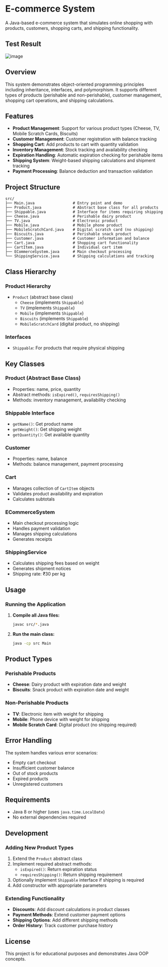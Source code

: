 # E-commerce System

A Java-based e-commerce system that simulates online shopping with products, customers, shopping carts, and shipping functionality.

## Test Result 
![image](https://github.com/user-attachments/assets/254bd7c8-b9bc-45d2-adb5-d84ced39cb8c)

## Overview

This system demonstrates object-oriented programming principles including inheritance, interfaces, and polymorphism. It supports different types of products (perishable and non-perishable), customer management, shopping cart operations, and shipping calculations.

## Features

- **Product Management**: Support for various product types (Cheese, TV, Mobile Scratch Cards, Biscuits)
- **Customer Management**: Customer registration with balance tracking
- **Shopping Cart**: Add products to cart with quantity validation
- **Inventory Management**: Stock tracking and availability checking
- **Expiration Handling**: Automatic expiration checking for perishable items
- **Shipping System**: Weight-based shipping calculations and shipment tracking
- **Payment Processing**: Balance deduction and transaction validation

## Project Structure

```
src/
├── Main.java                 # Entry point and demo
├── Product.java              # Abstract base class for all products
├── Shippable.java            # Interface for items requiring shipping
├── Cheese.java               # Perishable dairy product
├── TV.java                   # Electronic product
├── Mobile.java               # Mobile phone product
├── MobileScratchCard.java    # Digital scratch card (no shipping)
├── Biscuits.java             # Perishable snack product
├── Customer.java             # Customer information and balance
├── Cart.java                 # Shopping cart functionality
├── CartItem.java             # Individual cart item
├── ECommerceSystem.java      # Main checkout processing
└── ShippingService.java      # Shipping calculations and tracking
```

## Class Hierarchy

### Product Hierarchy
- `Product` (abstract base class)
  - `Cheese` (implements `Shippable`)
  - `TV` (implements `Shippable`)
  - `Mobile` (implements `Shippable`)
  - `Biscuits` (implements `Shippable`)
  - `MobileScratchCard` (digital product, no shipping)

### Interfaces
- `Shippable`: For products that require physical shipping

## Key Classes

### Product (Abstract Base Class)
- Properties: name, price, quantity
- Abstract methods: `isExpired()`, `requiresShipping()`
- Methods: inventory management, availability checking

### Shippable Interface
- `getName()`: Get product name
- `getWeight()`: Get shipping weight
- `getQuantity()`: Get available quantity

### Customer
- Properties: name, balance
- Methods: balance management, payment processing

### Cart
- Manages collection of `CartItem` objects
- Validates product availability and expiration
- Calculates subtotals

### ECommerceSystem
- Main checkout processing logic
- Handles payment validation
- Manages shipping calculations
- Generates receipts

### ShippingService
- Calculates shipping fees based on weight
- Generates shipment notices
- Shipping rate: ₹30 per kg

## Usage

### Running the Application

1. **Compile all Java files:**
   ```bash
   javac src/*.java
   ```

2. **Run the main class:**
   ```bash
   java -cp src Main
   ```


## Product Types

### Perishable Products
- **Cheese**: Dairy product with expiration date and weight
- **Biscuits**: Snack product with expiration date and weight

### Non-Perishable Products
- **TV**: Electronic item with weight for shipping
- **Mobile**: Phone device with weight for shipping
- **Mobile Scratch Card**: Digital product (no shipping required)

## Error Handling

The system handles various error scenarios:
- Empty cart checkout
- Insufficient customer balance
- Out of stock products
- Expired products
- Unregistered customers

## Requirements

- Java 8 or higher (uses `java.time.LocalDate`)
- No external dependencies required

## Development

### Adding New Product Types

1. Extend the `Product` abstract class
2. Implement required abstract methods:
   - `isExpired()`: Return expiration status
   - `requiresShipping()`: Return shipping requirement
3. Optionally implement `Shippable` interface if shipping is required
4. Add constructor with appropriate parameters

### Extending Functionality

- **Discounts**: Add discount calculations in product classes
- **Payment Methods**: Extend customer payment options
- **Shipping Options**: Add different shipping methods
- **Order History**: Track customer purchase history

## License

This project is for educational purposes and demonstrates Java OOP concepts.
